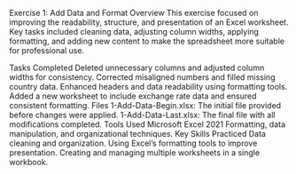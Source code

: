 Exercise 1: Add Data and Format
Overview
This exercise focused on improving the readability, structure, and presentation of an Excel worksheet. Key tasks included cleaning data, adjusting column widths, applying formatting, and adding new content to make the spreadsheet more suitable for professional use.

Tasks Completed
Deleted unnecessary columns and adjusted column widths for consistency.
Corrected misaligned numbers and filled missing country data.
Enhanced headers and data readability using formatting tools.
Added a new worksheet to include exchange rate data and ensured consistent formatting.
Files
1-Add-Data-Begin.xlsx: The initial file provided before changes were applied.
1-Add-Data-Last.xlsx: The final file with all modifications completed.
Tools Used
Microsoft Excel 2021
Formatting, data manipulation, and organizational techniques.
Key Skills Practiced
Data cleaning and organization.
Using Excel’s formatting tools to improve presentation.
Creating and managing multiple worksheets in a single workbook.